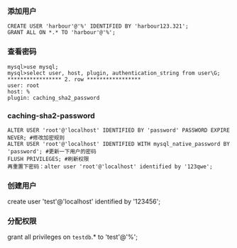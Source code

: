 ### 添加用户
```
CREATE USER 'harbour'@'%' IDENTIFIED BY 'harbour123.321';
GRANT ALL ON *.* TO 'harbour'@'%';
```

### 查看密码  
```
mysql>use mysql;
mysql>select user, host, plugin, authentication_string from user\G;
***************** 2. row *****************
user: root
host: %
plugin: caching_sha2_password 
```

### caching-sha2-password  
```
ALTER USER 'root'@'localhost' IDENTIFIED BY 'password' PASSWORD EXPIRE NEVER; #修改加密规则 
ALTER USER 'root'@'localhost' IDENTIFIED WITH mysql_native_password BY 'password'; #更新一下用户的密码 
FLUSH PRIVILEGES; #刷新权限 
再重置下密码：alter user 'root'@'localhost' identified by '123qwe';
```

### 创建用户 
create user 'test'@'localhost' identified by '123456';

### 分配权限  
grant all privileges on `testdb`.* to 'test'@'%';
